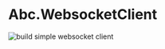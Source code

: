 # Abc.WebsocketClient
![build](https://github.com/abc-wizard/Abc.WebsocketClient/workflows/build/badge.svg)
 simple websocket client
